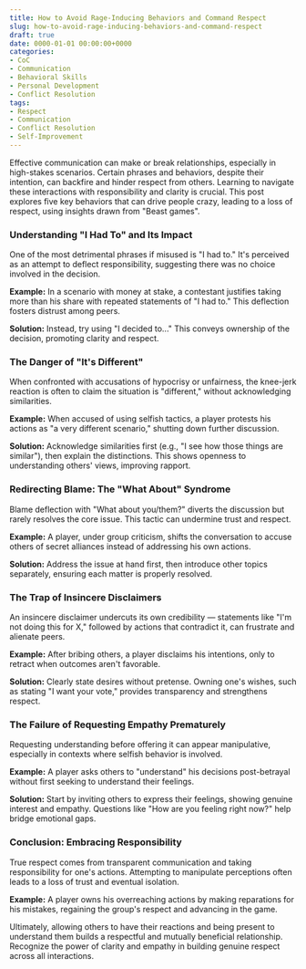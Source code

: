```yaml
---
title: How to Avoid Rage-Inducing Behaviors and Command Respect
slug: how-to-avoid-rage-inducing-behaviors-and-command-respect
draft: true
date: 0000-01-01 00:00:00+0000
categories:
- CoC
- Communication
- Behavioral Skills
- Personal Development
- Conflict Resolution
tags:
- Respect
- Communication
- Conflict Resolution
- Self-Improvement
---
```


Effective communication can make or break relationships, especially in high-stakes scenarios. Certain phrases and behaviors, despite their intention, can backfire and hinder respect from others. Learning to navigate these interactions with responsibility and clarity is crucial. This post explores five key behaviors that can drive people crazy, leading to a loss of respect, using insights drawn from "Beast games".

### Understanding "I Had To" and Its Impact

One of the most detrimental phrases if misused is "I had to." It's perceived as an attempt to deflect responsibility, suggesting there was no choice involved in the decision.

**Example:** In a scenario with money at stake, a contestant justifies taking more than his share with repeated statements of "I had to." This deflection fosters distrust among peers.

**Solution:** Instead, try using "I decided to..." This conveys ownership of the decision, promoting clarity and respect.

### The Danger of "It's Different"

When confronted with accusations of hypocrisy or unfairness, the knee-jerk reaction is often to claim the situation is "different," without acknowledging similarities.

**Example:** When accused of using selfish tactics, a player protests his actions as "a very different scenario," shutting down further discussion.

**Solution:** Acknowledge similarities first (e.g., "I see how those things are similar"), then explain the distinctions. This shows openness to understanding others' views, improving rapport.

### Redirecting Blame: The "What About" Syndrome

Blame deflection with "What about you/them?" diverts the discussion but rarely resolves the core issue. This tactic can undermine trust and respect.

**Example:** A player, under group criticism, shifts the conversation to accuse others of secret alliances instead of addressing his own actions.

**Solution:** Address the issue at hand first, then introduce other topics separately, ensuring each matter is properly resolved.

### The Trap of Insincere Disclaimers

An insincere disclaimer undercuts its own credibility — statements like "I'm not doing this for X," followed by actions that contradict it, can frustrate and alienate peers.

**Example:** After bribing others, a player disclaims his intentions, only to retract when outcomes aren't favorable.

**Solution:** Clearly state desires without pretense. Owning one's wishes, such as stating "I want your vote," provides transparency and strengthens respect.

### The Failure of Requesting Empathy Prematurely

Requesting understanding before offering it can appear manipulative, especially in contexts where selfish behavior is involved.

**Example:** A player asks others to "understand" his decisions post-betrayal without first seeking to understand their feelings.

**Solution:** Start by inviting others to express their feelings, showing genuine interest and empathy. Questions like "How are you feeling right now?" help bridge emotional gaps.

### Conclusion: Embracing Responsibility

True respect comes from transparent communication and taking responsibility for one's actions. Attempting to manipulate perceptions often leads to a loss of trust and eventual isolation.

**Example:** A player owns his overreaching actions by making reparations for his mistakes, regaining the group's respect and advancing in the game.

Ultimately, allowing others to have their reactions and being present to understand them builds a respectful and mutually beneficial relationship. Recognize the power of clarity and empathy in building genuine respect across all interactions.
